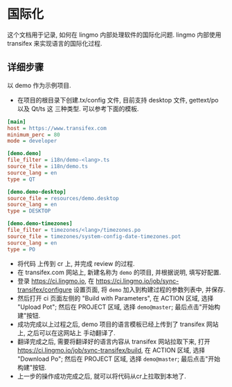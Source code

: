 # 国际化
这个文档用于记录, 如何在 lingmo 内部处理软件的国际化问题.
lingmo 内部使用 transifex 来实现语言的国际化过程.

## 详细步骤
以 demo 作为示例项目.
* 在项目的根目录下创建.tx/config 文件, 目前支持 desktop 文件, gettext/po 以及 Qt/ts 这
 三种类型. 可以参考下面的模板.
```ini
[main]
host = https://www.transifex.com
minimum_perc = 80
mode = developer

[demo.demo]
file_filter = i18n/demo-<lang>.ts
source_file = i18n/demo.ts
source_lang = en
type = QT

[demo.demo-desktop]
source_file = resources/demo.desktop
source_lang = en
type = DESKTOP

[demo.demo-timezones]
file_filter = timezones/<lang>/timezones.po
source_file = timezones/system-config-date-timezones.pot
source_lang = en
type = PO

```

* 将代码 上传到 cr 上, 并完成 review 的过程.
* 在 transifex.com 网站上, 新建名称为 `demo` 的项目, 并根据说明, 填写好配置.
* 登录 https://ci.lingmo.io, 在 https://ci.lingmo.io/job/sync-transifex/configure
 设置页面, 将 `demo` 加入到构建过程的参数列表中, 并保存.
* 然后打开 ci 页面左侧的 "Build with Parameters", 在 ACTION 区域, 选择 "Upload Pot";
 然后在 PROJECT 区域, 选择 `demo@master`; 最后点击"开始构建"按钮.
* 成功完成以上过程之后, demo 项目的语言模板已经上传到了 transifex 网站上, 之后可以在这网站上
 手动翻译了.
* 翻译完成之后, 需要将翻译好的语言内容从 transifex 网站拉取下来, 打开
 https://ci.lingmo.io/job/sync-transifex/build, 在 ACTION 区域, 选择 "Download Po";
 然后在 PROJECT 区域, 选择 `demo@master`; 最后点击"开始构建"按钮.
* 上一步的操作成功完成之后, 就可以将代码从cr上拉取到本地了.